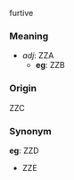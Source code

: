 furtive
### Meaning
+ _adj_: ZZA
    + __eg__: ZZB

### Origin

ZZC

### Synonym

__eg__: ZZD

+ ZZE


